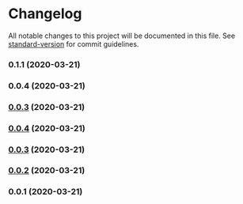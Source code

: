 # Changelog

All notable changes to this project will be documented in this file. See [standard-version](https://github.com/conventional-changelog/standard-version) for commit guidelines.

### 0.1.1 (2020-03-21)

### 0.0.4 (2020-03-21)

### [0.0.3](https://github.com/pirony/nuxt-gsap/compare/v0.0.1...v0.0.3) (2020-03-21)

### [0.0.4](https://github.com/pirony/nuxt-gsap/compare/v0.0.3...v0.0.4) (2020-03-21)

### [0.0.3](https://github.com/pirony/nuxt-gsap/compare/v0.0.2...v0.0.3) (2020-03-21)

### [0.0.2](https://github.com/pirony/nuxt-gsap/compare/v0.0.1...v0.0.2) (2020-03-21)

### 0.0.1 (2020-03-21)
